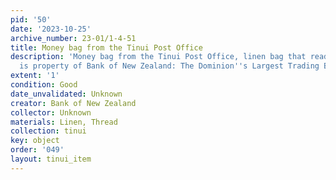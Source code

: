 ```yaml
---
pid: '50'
date: '2023-10-25'
archive_number: 23-01/1-4-51
title: Money bag from the Tinui Post Office
description: 'Money bag from the Tinui Post Office, linen bag that reads "This bag
  is property of Bank of New Zealand: The Dominion''s Largest Trading Bank R/56"'
extent: '1'
condition: Good
date_unvalidated: Unknown
creator: Bank of New Zealand
collector: Unknown
materials: Linen, Thread
collection: tinui
key: object
order: '049'
layout: tinui_item
---
```

